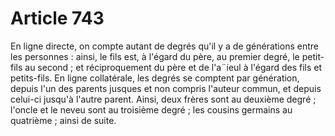 # Article 743

En ligne directe, on compte autant de degrés qu'il y a de générations entre les personnes : ainsi, le fils est, à l'égard du père, au premier degré, le petit-fils au second ; et réciproquement du père et de l'a¨ieul à l'égard des fils et petits-fils.   En ligne collatérale, les degrés se comptent par génération, depuis l'un des parents jusques et non compris l'auteur commun, et depuis celui-ci jusqu'à l'autre parent.   Ainsi, deux frères sont au deuxième degré ; l'oncle et le neveu sont au troisième degré ; les cousins germains au quatrième ; ainsi de suite.